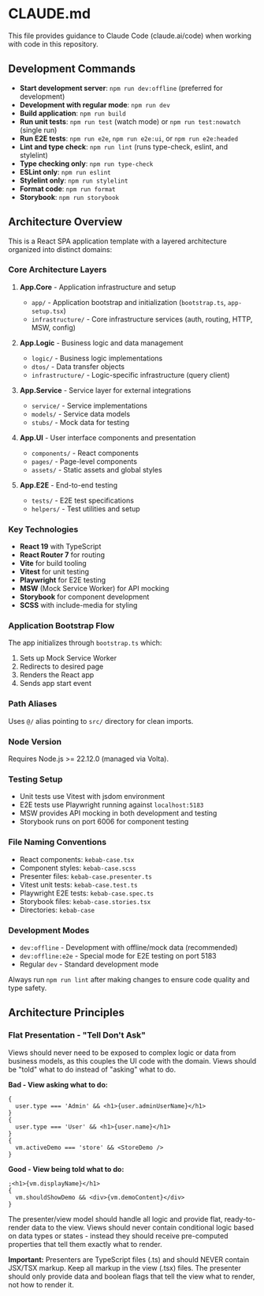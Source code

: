 # CLAUDE.md

This file provides guidance to Claude Code (claude.ai/code) when working with code in this
repository.

## Development Commands

- **Start development server**: `npm run dev:offline` (preferred for development)
- **Development with regular mode**: `npm run dev`
- **Build application**: `npm run build`
- **Run unit tests**: `npm run test` (watch mode) or `npm run test:nowatch` (single run)
- **Run E2E tests**: `npm run e2e`, `npm run e2e:ui`, or `npm run e2e:headed`
- **Lint and type check**: `npm run lint` (runs type-check, eslint, and stylelint)
- **Type checking only**: `npm run type-check`
- **ESLint only**: `npm run eslint`
- **Stylelint only**: `npm run stylelint`
- **Format code**: `npm run format`
- **Storybook**: `npm run storybook`

## Architecture Overview

This is a React SPA application template with a layered architecture organized into distinct
domains:

### Core Architecture Layers

1. **App.Core** - Application infrastructure and setup
   - `app/` - Application bootstrap and initialization (`bootstrap.ts`, `app-setup.tsx`)
   - `infrastructure/` - Core infrastructure services (auth, routing, HTTP, MSW, config)

2. **App.Logic** - Business logic and data management
   - `logic/` - Business logic implementations
   - `dtos/` - Data transfer objects
   - `infrastructure/` - Logic-specific infrastructure (query client)

3. **App.Service** - Service layer for external integrations
   - `service/` - Service implementations
   - `models/` - Service data models
   - `stubs/` - Mock data for testing

4. **App.UI** - User interface components and presentation
   - `components/` - React components
   - `pages/` - Page-level components
   - `assets/` - Static assets and global styles

5. **App.E2E** - End-to-end testing
   - `tests/` - E2E test specifications
   - `helpers/` - Test utilities and setup

### Key Technologies

- **React 19** with TypeScript
- **React Router 7** for routing
- **Vite** for build tooling
- **Vitest** for unit testing
- **Playwright** for E2E testing
- **MSW** (Mock Service Worker) for API mocking
- **Storybook** for component development
- **SCSS** with include-media for styling

### Application Bootstrap Flow

The app initializes through `bootstrap.ts` which:

1. Sets up Mock Service Worker
2. Redirects to desired page
3. Renders the React app
4. Sends app start event

### Path Aliases

Uses `@/` alias pointing to `src/` directory for clean imports.

### Node Version

Requires Node.js >= 22.12.0 (managed via Volta).

### Testing Setup

- Unit tests use Vitest with jsdom environment
- E2E tests use Playwright running against `localhost:5183`
- MSW provides API mocking in both development and testing
- Storybook runs on port 6006 for component testing

### File Naming Conventions

- React components: `kebab-case.tsx`
- Component styles: `kebab-case.scss`
- Presenter files: `kebab-case.presenter.ts`
- Vitest unit tests: `kebab-case.test.ts`
- Playwright E2E tests: `kebab-case.spec.ts`
- Storybook files: `kebab-case.stories.tsx`
- Directories: `kebab-case`

### Development Modes

- `dev:offline` - Development with offline/mock data (recommended)
- `dev:offline:e2e` - Special mode for E2E testing on port 5183
- Regular `dev` - Standard development mode

Always run `npm run lint` after making changes to ensure code quality and type safety.

## Architecture Principles

### Flat Presentation - "Tell Don't Ask"

Views should never need to be exposed to complex logic or data from business models, as this couples
the UI code with the domain. Views should be "told" what to do instead of "asking" what to do.

**Bad - View asking what to do:**

```tsx
{
  user.type === 'Admin' && <h1>{user.adminUserName}</h1>
}
{
  user.type === 'User' && <h1>{user.name}</h1>
}
{
  vm.activeDemo === 'store' && <StoreDemo />
}
```

**Good - View being told what to do:**

```tsx
;<h1>{vm.displayName}</h1>
{
  vm.shouldShowDemo && <div>{vm.demoContent}</div>
}
```

The presenter/view model should handle all logic and provide flat, ready-to-render data to the view.
Views should never contain conditional logic based on data types or states - instead they should
receive pre-computed properties that tell them exactly what to render.

**Important:** Presenters are TypeScript files (.ts) and should NEVER contain JSX/TSX markup. Keep
all markup in the view (.tsx) files. The presenter should only provide data and boolean flags that
tell the view what to render, not how to render it.
